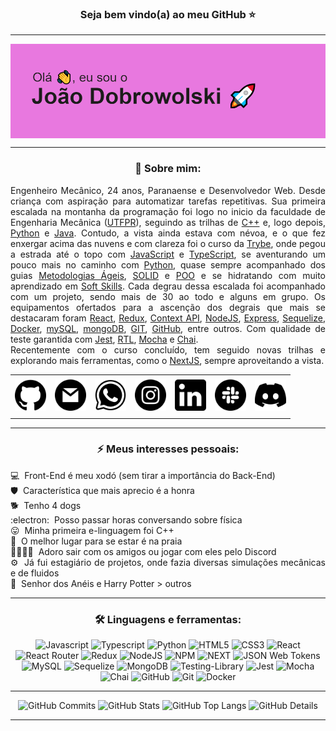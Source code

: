### <div align="center">Seja bem vindo(a) ao meu GitHub ⭐</div>

-----

<img align="center" alt="Header" src="https://raw.githubusercontent.com/JoaoDobrowolski/JoaoDobrowolski/main/img/gitIntro.png"/>

-----

### <div align="center">👣 Sobre mim:</div>
<div align="justify">
<p>
Engenheiro Mecânico, 24 anos, Paranaense e Desenvolvedor Web. Desde criança com aspiração para automatizar tarefas repetitivas. Sua primeira escalada na montanha da programação foi logo no inicio da faculdade de Engenharia Mecânica (<a href="http://www.utfpr.edu.br/" target="_blank">UTFPR</a>), seguindo as trilhas de <a href="https://blog.betrybe.com/linguagem-de-programacao/cpp/" target="_blank">C++</a> e, logo depois, <a href="https://www.python.org/" target="_blank">Python</a> e <a href="https://blog.betrybe.com/java/" target="_blank">Java</a>. Contudo, a vista ainda estava com névoa, e o que fez enxergar acima das nuvens e com clareza foi o curso da <a href="https://www.betrybe.com/" target="_blank">Trybe</a>, onde pegou a estrada até o topo com <a href="https://developer.mozilla.org/pt-BR/docs/Web/JavaScript" target="_blank">JavaScript</a> e <a href="https://www.typescriptlang.org/" target="_blank">TypeScript</a>, se aventurando um pouco mais no caminho com <a href="https://www.python.org/" target="_blank">Python</a>, quase sempre acompanhado dos guias <a href="https://blog.betrybe.com/carreira/metodologias-ageis/" target="_blank">Metodologias Ágeis</a>, <a href="https://blog.betrybe.com/linguagem-de-programacao/solid-cinco-principios-poo/" target="_blank">SOLID</a> e <a href="https://blog.betrybe.com/tecnologia/poo-programacao-orientada-a-objetos/" target="_blank">POO</a> e se hidratando com muito aprendizado em <a href="https://blog.betrybe.com/soft-skills/" target="_blank">Soft Skills</a>. Cada degrau dessa escalada foi acompanhado com um projeto, sendo mais de 30 ao todo e alguns em grupo. Os equipamentos ofertados para a ascenção dos degrais que mais se destacaram foram <a href="https://pt-br.reactjs.org/" target="_blank">React</a>, <a href="https://react-redux.js.org/" target="_blank">Redux</a>, <a href="https://pt-br.reactjs.org/docs/context.html" target="_blank">Context API</a>, <a href="https://nodejs.org/en" target="_blank">NodeJS</a>, <a href="https://expressjs.com/pt-br/" target="_blank">Express</a>, <a href="https://sequelize.org/" target="_blank">Sequelize</a>, <a href="https://www.docker.com/" target="_blank">Docker</a>, <a href="https://www.mysql.com/" target="_blank">mySQL</a>, <a href="https://www.mongodb.com/" target="_blank">mongoDB</a>, <a href="https://git-scm.com/" target="_blank">GIT</a>, <a href="https://github.com/" target="_blank">GitHub</a>, entre outros. Com qualidade de teste garantida com <a href="https://jestjs.io/pt-BR/" target="_blank">Jest</a>, <a href="https://testing-library.com/docs/react-testing-library/intro/" target="_blank">RTL</a>, <a href="https://mochajs.org/" target="_blank">Mocha</a> e <a href="https://www.chaijs.com/" target="_blank">Chai</a>.<br>
Recentemente com o curso concluído, tem seguido novas trilhas e explorando mais ferramentas, como o <a href="https://nextjs.org/" target="_blank">NextJS</a>, sempre aproveitando a vista.
</p>
</div>

<div align="center">
<table>
<tr>
 <td align="center" colspan="11"></td>
</tr> 
<tr>
<td><a href="https://github.com/JoaoDobrowolski" target="_blank"><img src="https://github.com/JoaoDobrowolski/JoaoDobrowolski/blob/main/img/github.png?raw=true" width="50px" height="50px"/></a>
</td>
<td><a href="mailto:joaodobrowolski@outlook.com" target="_blank"><img src="https://github.com/JoaoDobrowolski/JoaoDobrowolski/blob/main/img/email.png?raw=true" width="50px" height="50px"/></a>
</td>
<td><a href="https://wa.me/5542999998887" target="_blank"><img src="https://github.com/JoaoDobrowolski/JoaoDobrowolski/blob/main/img/wpp.png?raw=true" width="50px" height="50px"/></a>
</td>
<td><a href="https://www.instagram.com/joaodobrowolski/" target="_blank"><img src="https://github.com/JoaoDobrowolski/JoaoDobrowolski/blob/main/img/insta.png?raw=true" width="50px" height="50px"/></a>
</td>
<td><a href="https://www.linkedin.com/in/joaodobrowolski/" target="_blank"><img src="https://github.com/JoaoDobrowolski/JoaoDobrowolski/blob/main/img/linkedin.png?raw=true" width="50px" height="50px"/></a>
</td>
<td><a href="https://slack.com/app_redirect?channel=U037PTJ6Q66"><img src="https://github.com/JoaoDobrowolski/JoaoDobrowolski/blob/main/img/slack.png?raw=true" width="50px" height="50px"/></a>
</td>
<td><a href="https://discordapp.com/users/JoaoDobrowolski#3961" target="_blank"><img src="https://github.com/JoaoDobrowolski/JoaoDobrowolski/blob/main/img/discord.png?raw=true" width="50px" height="50px"/></a>
</td>
<tr>
<td align="center" colspan="11"></td>
</tr> 
</table>
</div>

-----

### <div align="center">⚡ Meus interesses pessoais:</div>

<div align="justify">
<p>
💻&nbsp; Front-End é meu xodó (sem tirar a importância do Back-End)<br>
🛡️&nbsp; Característica que mais aprecio é a honra<br>
🐕&nbsp; Tenho 4 dogs<br>
:electron:&nbsp; Posso passar horas conversando sobre física<br>
😛&nbsp; Minha primeira e-linguagem foi C++<br>
🌊&nbsp; O melhor lugar para se estar é na praia<br>
👨‍👩‍👧‍👦&nbsp; Adoro sair com os amigos ou jogar com eles pelo Discord<br>
⚙️&nbsp; Já fui estagiário de projetos, onde fazia diversas simulações mecânicas e de fluidos<br>
🧙&nbsp; Senhor dos Anéis e Harry Potter > outros
</p>
</div>

-----

### <div align="center">🛠️ Linguagens e ferramentas:</div>

<div align="center">
<img alt="Javascript" src="https://img.shields.io/badge/javascript-%23323330.svg?style=for-the-badge&logo=javascript&logoColor=%23F7DF1E">
<img alt="Typescript" src="https://img.shields.io/badge/typescript-%23007ACC.svg?style=for-the-badge&logo=typescript&logoColor=white">
<img alt="Python" src="https://img.shields.io/badge/python-%23323330.svg?style=for-the-badge&logo=python&logoColor=#3776AB">
<img alt="HTML5" src="https://img.shields.io/badge/html5-%23E34F26.svg?style=for-the-badge&logo=html5&logoColor=white">
<img alt="CSS3" src="https://img.shields.io/badge/css3-%231572B6.svg?style=for-the-badge&logo=css3&logoColor=white">
<img alt="React" src="https://img.shields.io/badge/react-%2320232a.svg?style=for-the-badge&logo=react&logoColor=%2361DAFB">
<img alt="React Router" src="https://img.shields.io/badge/React_Router-CA4245?style=for-the-badge&logo=react-router&logoColor=white">
<img alt="Redux" src="https://img.shields.io/badge/redux-%23593d88.svg?style=for-the-badge&logo=redux&logoColor=white">
<img alt="NodeJS" src="https://img.shields.io/badge/node.js-6DA55F?style=for-the-badge&logo=node.js&logoColor=white">
<img alt="NPM" src="https://img.shields.io/badge/NPM-%23000000.svg?style=for-the-badge&logo=npm&logoColor=white">
<img alt="NEXT" src="https://img.shields.io/badge/next.js-000000?style=for-the-badge&logo=nextdotjs&logoColor=white">
<img alt="JSON Web Tokens" src="https://img.shields.io/badge/JSON%20Web%20Tokens-000000.svg?style=for-the-badge&logo=JSON-Web-Tokens&logoColor=white">
<img alt="MySQL" src="https://img.shields.io/badge/mysql-%2300f.svg?style=for-the-badge&logo=mysql&logoColor=white">
<img alt="Sequelize" src="https://img.shields.io/badge/Sequelize-52B0E7?style=for-the-badge&logo=Sequelize&logoColor=white">
<img alt="MongoDB" src="https://img.shields.io/badge/MongoDB-%234ea94b.svg?style=for-the-badge&logo=mongodb&logoColor=white">
<img alt="Testing-Library" src="https://img.shields.io/badge/-TestingLibrary-%23E33332?style=for-the-badge&logo=testing-library&logoColor=white">
<img alt="Jest" src="https://img.shields.io/badge/-jest-%23C21325?style=for-the-badge&logo=jest&logoColor=white">
<img alt="Mocha" src="https://img.shields.io/badge/-mocha-%238D6748?style=for-the-badge&logo=mocha&logoColor=white">
<img alt="Chai" src="https://img.shields.io/badge/Chai-A30701.svg?style=for-the-badge&logo=Chai&logoColor=white">
<img alt="GitHub" src="https://img.shields.io/badge/github-%23121011.svg?style=for-the-badge&logo=github&logoColor=white">
<img alt="Git" src="https://img.shields.io/badge/git-%23F05033.svg?style=for-the-badge&logo=git&logoColor=white">
<img alt="Docker" src="https://img.shields.io/badge/docker-%230db7ed.svg?style=for-the-badge&logo=docker&logoColor=white">
</div>

-----

<div align="center">
<img alt="GitHub Commits" width="200px" src="http://github-profile-summary-cards.vercel.app/api/cards/productive-time?username=JoaoDobrowolski&theme=dark&utcOffset=3"/>
<img alt="GitHub Stats" width="200px" src="http://github-profile-summary-cards.vercel.app/api/cards/stats?username=JoaoDobrowolski&theme=dark"/>
<img alt="GitHub Top Langs" width="200px" src="http://github-profile-summary-cards.vercel.app/api/cards/repos-per-language?username=JoaoDobrowolski&theme=dark"/>
<img alt="GitHub Details" width="420px" src="http://github-profile-summary-cards.vercel.app/api/cards/profile-details?username=JoaoDobrowolski&theme=dark"/>
</div>

-----
